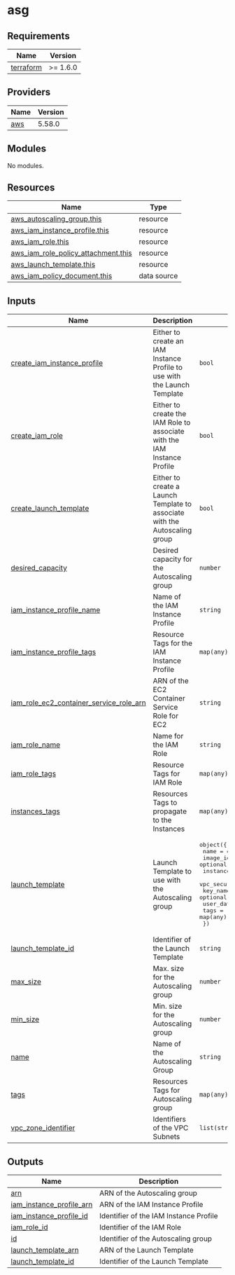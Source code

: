 <!-- BEGIN_TF_DOCS -->
# asg

## Requirements

| Name | Version |
|------|---------|
| <a name="requirement_terraform"></a> [terraform](#requirement\_terraform) | >= 1.6.0 |

## Providers

| Name | Version |
|------|---------|
| <a name="provider_aws"></a> [aws](#provider\_aws) | 5.58.0 |

## Modules

No modules.

## Resources

| Name | Type |
|------|------|
| [aws_autoscaling_group.this](https://registry.terraform.io/providers/hashicorp/aws/latest/docs/resources/autoscaling_group) | resource |
| [aws_iam_instance_profile.this](https://registry.terraform.io/providers/hashicorp/aws/latest/docs/resources/iam_instance_profile) | resource |
| [aws_iam_role.this](https://registry.terraform.io/providers/hashicorp/aws/latest/docs/resources/iam_role) | resource |
| [aws_iam_role_policy_attachment.this](https://registry.terraform.io/providers/hashicorp/aws/latest/docs/resources/iam_role_policy_attachment) | resource |
| [aws_launch_template.this](https://registry.terraform.io/providers/hashicorp/aws/latest/docs/resources/launch_template) | resource |
| [aws_iam_policy_document.this](https://registry.terraform.io/providers/hashicorp/aws/latest/docs/data-sources/iam_policy_document) | data source |

## Inputs

| Name | Description | Type | Default | Required |
|------|-------------|------|---------|:--------:|
| <a name="input_create_iam_instance_profile"></a> [create\_iam\_instance\_profile](#input\_create\_iam\_instance\_profile) | Either to create an IAM Instance Profile to use with the Launch Template | `bool` | `true` | no |
| <a name="input_create_iam_role"></a> [create\_iam\_role](#input\_create\_iam\_role) | Either to create the IAM Role to associate with the IAM Instance Profile | `bool` | `true` | no |
| <a name="input_create_launch_template"></a> [create\_launch\_template](#input\_create\_launch\_template) | Either to create a Launch Template to associate with the Autoscaling group | `bool` | `true` | no |
| <a name="input_desired_capacity"></a> [desired\_capacity](#input\_desired\_capacity) | Desired capacity for the Autoscaling group | `number` | n/a | yes |
| <a name="input_iam_instance_profile_name"></a> [iam\_instance\_profile\_name](#input\_iam\_instance\_profile\_name) | Name of the IAM Instance Profile | `string` | `""` | no |
| <a name="input_iam_instance_profile_tags"></a> [iam\_instance\_profile\_tags](#input\_iam\_instance\_profile\_tags) | Resource Tags for the IAM Instance Profile | `map(any)` | `{}` | no |
| <a name="input_iam_role_ec2_container_service_role_arn"></a> [iam\_role\_ec2\_container\_service\_role\_arn](#input\_iam\_role\_ec2\_container\_service\_role\_arn) | ARN of the EC2 Container Service Role for EC2 | `string` | n/a | yes |
| <a name="input_iam_role_name"></a> [iam\_role\_name](#input\_iam\_role\_name) | Name for the IAM Role | `string` | `""` | no |
| <a name="input_iam_role_tags"></a> [iam\_role\_tags](#input\_iam\_role\_tags) | Resource Tags for IAM Role | `map(any)` | `{}` | no |
| <a name="input_instances_tags"></a> [instances\_tags](#input\_instances\_tags) | Resources Tags to propagate to the Instances | `map(any)` | `{}` | no |
| <a name="input_launch_template"></a> [launch\_template](#input\_launch\_template) | Launch Template to use with the Autoscaling group | <pre>object({<br>    name                   = optional(string, "")<br>    image_id               = optional(string, "")<br>    instance_type          = optional(string, "")<br>    vpc_security_group_ids = optional(list(string), [])<br>    key_name               = optional(string, "")<br>    user_data              = optional(string, "")<br>    tags                   = map(any)<br>  })</pre> | n/a | yes |
| <a name="input_launch_template_id"></a> [launch\_template\_id](#input\_launch\_template\_id) | Identifier of the Launch Template | `string` | `null` | no |
| <a name="input_max_size"></a> [max\_size](#input\_max\_size) | Max. size for the Autoscaling group | `number` | n/a | yes |
| <a name="input_min_size"></a> [min\_size](#input\_min\_size) | Min. size for the Autoscaling group | `number` | n/a | yes |
| <a name="input_name"></a> [name](#input\_name) | Name of the Autoscaling Group | `string` | n/a | yes |
| <a name="input_tags"></a> [tags](#input\_tags) | Resources Tags for Autoscaling group | `map(any)` | `{}` | no |
| <a name="input_vpc_zone_identifier"></a> [vpc\_zone\_identifier](#input\_vpc\_zone\_identifier) | Identifiers of the VPC Subnets | `list(string)` | n/a | yes |

## Outputs

| Name | Description |
|------|-------------|
| <a name="output_arn"></a> [arn](#output\_arn) | ARN of the Autoscaling group |
| <a name="output_iam_instance_profile_arn"></a> [iam\_instance\_profile\_arn](#output\_iam\_instance\_profile\_arn) | ARN of the IAM Instance Profile |
| <a name="output_iam_instance_profile_id"></a> [iam\_instance\_profile\_id](#output\_iam\_instance\_profile\_id) | Identifier of the IAM Instance Profile |
| <a name="output_iam_role_id"></a> [iam\_role\_id](#output\_iam\_role\_id) | Identifier of the IAM Role |
| <a name="output_id"></a> [id](#output\_id) | Identifier of the Autoscaling group |
| <a name="output_launch_template_arn"></a> [launch\_template\_arn](#output\_launch\_template\_arn) | ARN of the Launch Template |
| <a name="output_launch_template_id"></a> [launch\_template\_id](#output\_launch\_template\_id) | Identifier of the Launch Template |
<!-- END_TF_DOCS -->
